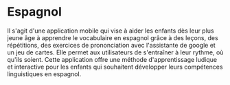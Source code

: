 # Espagnol

Il s'agit d'une application mobile qui vise à aider les enfants dès leur plus jeune âge à apprendre le vocabulaire
en espagnol grâce à des leçons, des répétitions, des exercices de prononciation avec l'assistante de google
et un jeu de cartes. Elle permet aux utilisateurs de s'entraîner à leur rythme, où qu'ils soient. 
Cette application offre une méthode d'apprentissage ludique et interactive pour les enfants qui souhaitent
développer leurs compétences linguistiques en espagnol.
